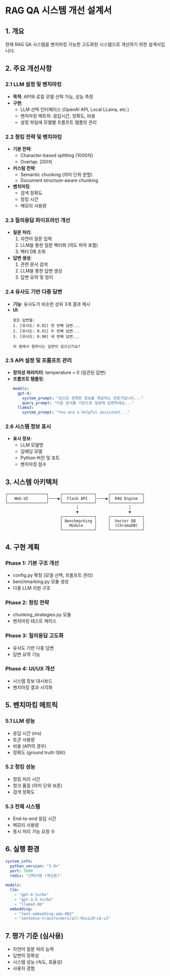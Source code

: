 # RAG QA 시스템 개선 설계서

## 1. 개요
현재 RAG QA 시스템을 벤치마킹 가능한 고도화된 시스템으로 개선하기 위한 설계서입니다.

## 2. 주요 개선사항

### 2.1 LLM 설정 및 벤치마킹
- **목적**: API와 로컬 모델 선택 가능, 성능 측정
- **구현**:
  - LLM 선택 인터페이스 (OpenAI API, Local LLama, etc.)
  - 벤치마킹 메트릭: 응답시간, 정확도, 비용
  - 설정 파일에 모델별 프롬프트 템플릿 관리

### 2.2 청킹 전략 및 벤치마킹
- **기본 전략**:
  - Character-based splitting (1000자)
  - Overlap: 200자
- **커스텀 전략**:
  - Semantic chunking (의미 단위 분할)
  - Document structure-aware chunking
- **벤치마킹**: 
  - 검색 정확도
  - 청킹 시간
  - 메모리 사용량

### 2.3 질의응답 파이프라인 개선
- **질문 처리**:
  1. 자연어 질문 입력
  2. LLM을 통한 질문 벡터화 (의도 파악 포함)
  3. 벡터 DB 조회
- **답변 생성**:
  1. 관련 문서 검색
  2. LLM을 통한 답변 생성
  3. 답변 요약 및 정리

### 2.4 유사도 기반 다중 답변
- **기능**: 유사도가 비슷한 상위 3개 결과 제시
- **UI**: 
  ```
  찾은 답변들:
  1. [유사도: 0.92] 첫 번째 답변...
  2. [유사도: 0.91] 두 번째 답변...
  3. [유사도: 0.90] 세 번째 답변...
  
  이 중에서 원하시는 답변이 있으신가요?
  ```

### 2.5 API 설정 및 프롬프트 관리
- **창의성 파라미터**: temperature = 0 (일관된 답변)
- **프롬프트 템플릿**:
  ```yaml
  models:
    gpt-4:
      system_prompt: "당신은 정확한 정보를 제공하는 전문가입니다..."
      query_prompt: "다음 문서를 기반으로 질문에 답변하세요..."
    llama3:
      system_prompt: "You are a helpful assistant..."
  ```

### 2.6 시스템 정보 표시
- **표시 정보**:
  - LLM 모델명
  - 임베딩 모델
  - Python 버전 및 포트
  - 벤치마킹 점수

## 3. 시스템 아키텍처

```
┌─────────────────┐     ┌──────────────┐     ┌──────────────┐
│   Web UI        │────▶│  Flask API   │────▶│  RAG Engine  │
└─────────────────┘     └──────────────┘     └──────────────┘
                               │                      │
                               ▼                      ▼
                        ┌──────────────┐     ┌──────────────┐
                        │ Benchmarking │     │  Vector DB   │
                        │   Module     │     │  (ChromaDB)  │
                        └──────────────┘     └──────────────┘
```

## 4. 구현 계획

### Phase 1: 기본 구조 개선
- config.py 확장 (모델 선택, 프롬프트 관리)
- benchmarking.py 모듈 생성
- 다중 LLM 지원 구조

### Phase 2: 청킹 전략
- chunking_strategies.py 모듈
- 벤치마킹 테스트 케이스

### Phase 3: 질의응답 고도화
- 유사도 기반 다중 답변
- 답변 요약 기능

### Phase 4: UI/UX 개선
- 시스템 정보 대시보드
- 벤치마킹 결과 시각화

## 5. 벤치마킹 메트릭

### 5.1 LLM 성능
- 응답 시간 (ms)
- 토큰 사용량
- 비용 (API의 경우)
- 정확도 (ground truth 대비)

### 5.2 청킹 성능
- 청킹 처리 시간
- 청크 품질 (의미 단위 보존)
- 검색 정확도

### 5.3 전체 시스템
- End-to-end 응답 시간
- 메모리 사용량
- 동시 처리 가능 요청 수

## 6. 실행 환경

```yaml
system_info:
  python_version: "3.9+"
  port: 5000
  redis: "선택사항 (캐싱용)"
  
models:
  llm: 
    - "gpt-4-turbo"
    - "gpt-3.5-turbo" 
    - "llama3-8b"
  embedding:
    - "text-embedding-ada-002"
    - "sentence-transformers/all-MiniLM-L6-v2"
```

## 7. 평가 기준 (심사용)
- 자연어 질문 처리 능력
- 답변의 정확성
- 시스템 성능 (속도, 효율성)
- 사용자 경험